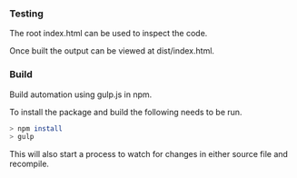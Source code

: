 ### Testing

The root index.html can be used to inspect the code.

Once built the output can be viewed at dist/index.html.

### Build

Build automation using gulp.js in npm.  

To install the package and build the following needs to be run.

```bash
> npm install
> gulp
```

This will also start a process to watch for changes in either source file and recompile.
